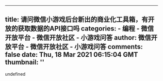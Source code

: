 
---
title: 请问微信小游戏后台新出的商业化工具箱，有开放的获取数据的API接口吗
categories: 
    - 编程
    - 微信开放平台 - 微信开放社区 - 小游戏问答
author: 微信开放平台 - 微信开放社区 - 小游戏问答
comments: false
date: Thu, 18 Mar 2021 06:15:04 GMT
thumbnail: ''
---

<div>   
undefined  
</div>
            
